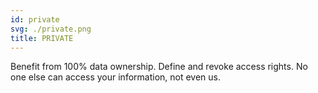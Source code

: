 ```yaml
---
id: private
svg: ./private.png
title: PRIVATE
---
```


Benefit from 100% data ownership. Define and revoke access rights. No one else can access your information, not even us.

